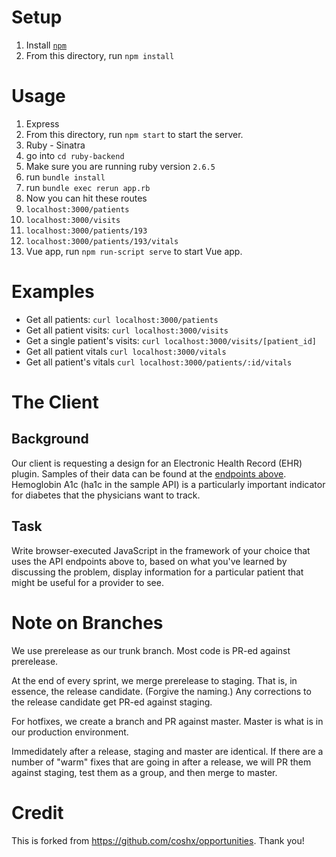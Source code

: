 # Setup
1. Install [`npm`](https://www.npmjs.com/get-npm)
1. From this directory, run `npm install`

# Usage
1. Express
  1. From this directory, run `npm start` to start the server.
1. Ruby - Sinatra
  1. go into `cd ruby-backend`
  1. Make sure you are running ruby version `2.6.5`
  1. run `bundle install`
  1. run `bundle exec rerun app.rb`
1. Now you can hit these routes
  1. `localhost:3000/patients`
  1. `localhost:3000/visits`
  1. `localhost:3000/patients/193`
  1. `localhost:3000/patients/193/vitals`
1. Vue app, run `npm run-script serve` to start Vue app.

# Examples
* Get all patients: `curl localhost:3000/patients`
* Get all patient visits: `curl localhost:3000/visits`
* Get a single patient's visits: `curl localhost:3000/visits/[patient_id]`
* Get all patient vitals `curl localhost:3000/vitals`
* Get all patient's vitals `curl localhost:3000/patients/:id/vitals`

# The Client
## Background
Our client is requesting a design for an Electronic Health Record (EHR) plugin. Samples of their data can be found at the [endpoints above](#examples). Hemoglobin A1c (ha1c in the sample API) is a particularly important indicator for diabetes that the physicians want to track.

## Task
Write browser-executed JavaScript in the framework of your choice that uses the API endpoints above to, based on what you've learned by discussing the problem, display information for a particular patient that might be useful for a provider to see.


# Note on Branches

We use prerelease as our trunk branch.  Most code is PR-ed against prerelease.

At the end of every sprint, we merge prerelease to staging.  That is, in essence, the release candidate.  (Forgive the naming.)  Any corrections to the release candidate get PR-ed against staging.

For hotfixes, we create a branch and PR against master.  Master is what is in our production environment.

Immedidately after a release, staging and master are identical.  If there are a number of "warm" fixes that are going in after a release, we will PR them against staging, test them as a group, and then merge to master.

# Credit

This is forked from https://github.com/coshx/opportunities.  Thank you!
